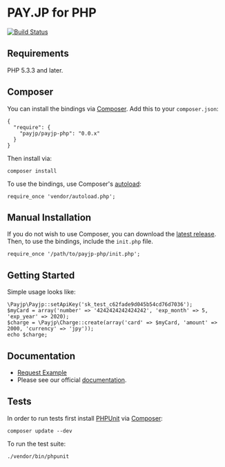 # PAY.JP for PHP

[![Build Status](https://travis-ci.org/payjp/payjp-php.svg?branch=master)](https://travis-ci.org/payjp/payjp-php)

## Requirements

PHP 5.3.3 and later.

## Composer

You can install the bindings via [Composer](http://getcomposer.org/). Add this to your `composer.json`:

    {
      "require": {
        "payjp/payjp-php": "0.0.x"
      }
    }

Then install via:

    composer install

To use the bindings, use Composer's [autoload](https://getcomposer.org/doc/00-intro.md#autoloading):

    require_once 'vendor/autoload.php';

## Manual Installation

If you do not wish to use Composer, you can download the [latest release](https://github.com/payjp/payjp-php/releases). Then, to use the bindings, include the `init.php` file.

    require_once '/path/to/payjp-php/init.php';

## Getting Started

Simple usage looks like:

    \Payjp\Payjp::setApiKey('sk_test_c62fade9d045b54cd76d7036');
    $myCard = array('number' => '4242424242424242', 'exp_month' => 5, 'exp_year' => 2020);
    $charge = \Payjp\Charge::create(array('card' => $myCard, 'amount' => 2000, 'currency' => 'jpy'));
    echo $charge;

## Documentation

- [Request Example](https://github.com/payjp/payjp-php/blob/master/RequestExample.md)
- Please see our official [documentation](http://docs.pay.jp).

## Tests

In order to run tests first install [PHPUnit](http://packagist.org/packages/phpunit/phpunit) via [Composer](http://getcomposer.org/):

    composer update --dev

To run the test suite:

    ./vendor/bin/phpunit
